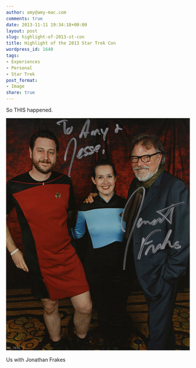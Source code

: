 ```yaml
---
author: amy@amy-mac.com
comments: true
date: 2013-11-11 19:34:18+00:00
layout: post
slug: highlight-of-2013-st-con
title: Highlight of the 2013 Star Trek Con
wordpress_id: 1640
tags:
- Experiences
- Personal
- Star Trek
post_format:
- Image
share: true
---
```


So THIS happened.

<div class="text-center">
<a href="http://www.flickr.com/photos/amy_sloan/10804712076/#">
  <img src="/images/jonathan_frakes.jpg" title="Picture with Jonathan Frakes" alt="Me with Jonathan Frakes" class="th"></a>

<p>Us with Jonathan Frakes</p>

</div>
